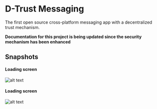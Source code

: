 # D-Trust Messaging
The first open source cross-platform messaging app with a decentralized trust mechanism.

**Documentation for this project is being updated since the security mechanism has been enhanced**

## Snapshots

#### Loading screen
![alt text](http://www.faridarbai.com/d_trust_images/1_loading_screen.png)

#### Loading screen
![alt text](http://www.faridarbai.com/d_trust_images/1_loading_screen.png)

